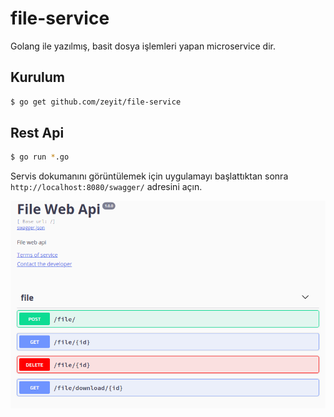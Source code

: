 # file-service

Golang ile yazılmış, basit dosya işlemleri yapan microservice dir.


## Kurulum

```bash
$ go get github.com/zeyit/file-service
```

## Rest Api

```bash
$ go run *.go
```
Servis dokumanını görüntülemek için uygulamayı başlattıktan sonra `http://localhost:8080/swagger/` adresini açın.

[![Swagger](./files/Screenshot20190623182145.png)](./files/Screenshot20190623182145.png)
